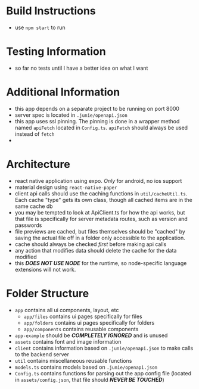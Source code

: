 # Build Instructions
- use `npm start` to run

# Testing Information
- so far no tests until I have a better idea on what I want

# Additional Information
- this app depends on a separate project to be running on port 8000
- server spec is located in `.junie/openapi.json`
- this app uses ssl pinning. The pinning is done in a wrapper method named `apiFetch` located in `Config.ts`. `apiFetch` should always be used instead of `fetch`
- 

# Architecture
- react native application using expo. _Only_ for android, no ios support
- material design using `react-native-paper`
- client api calls should use the caching functions in `util/cacheUtil.ts`. Each cache "type" gets its own class, though all cached items are in the same cache db
- you may be tempted to look at ApiClient.ts for how the api works, but that file is specifically for server metadata routes, such as version and passwords
- file previews are cached, but files themselves should be "cached" by saving the actual file off in a folder only accessible to the application.
- cache should always be checked _first_ before making api calls
- any action that modifies data should delete the cache for the data modified
- this ***DOES NOT USE NODE*** for the runtime, so node-specific language extensions will not work.

# Folder Structure
- `app` contains all ui components, layout, etc
  - `app/files` contains ui pages specifically for files
  - `app/folders` contains ui pages specifically for folders
  - `app/components` contains reusable components
- `app-example` should be ***COMPLETELY IGNORED*** and is unused
- `assets` contains font and image information
- `client` contains information based on `.junie/openapi.json` to make calls to the backend server
- `util` contains miscellaneous reusable functions
- `models.ts` contains models based on `.junie/openapi.json`
- `Config.ts` contains functions for parsing out the app config file (located in `assets/config.json`, that file should ***NEVER BE TOUCHED***)
